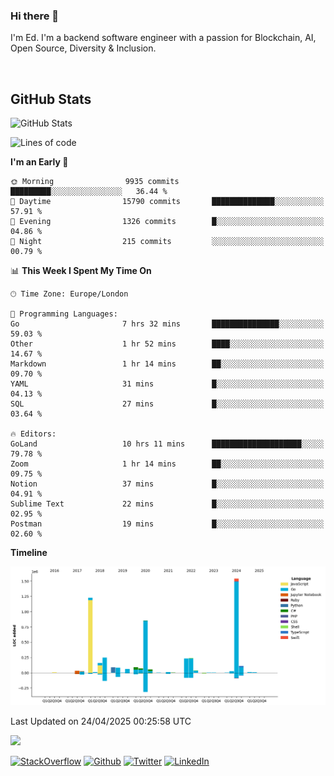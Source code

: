 ### Hi there 👋
 I'm Ed. I'm a backend software engineer with a passion for Blockchain, AI, Open Source, Diversity & Inclusion.

<br />

<h2>GitHub Stats</h2>
<p><img src="https://github-readme-stats.vercel.app/api?username=echarrod&amp;show_icons=true" alt="GitHub Stats"></p>

<!--START_SECTION:waka-->
![Lines of code](https://img.shields.io/badge/From%20Hello%20World%20I%27ve%20Written-5.2%20million%20lines%20of%20code-blue)

**I'm an Early 🐤** 

```text
🌞 Morning                9935 commits        █████████░░░░░░░░░░░░░░░░   36.44 % 
🌆 Daytime                15790 commits       ██████████████░░░░░░░░░░░   57.91 % 
🌃 Evening                1326 commits        █░░░░░░░░░░░░░░░░░░░░░░░░   04.86 % 
🌙 Night                  215 commits         ░░░░░░░░░░░░░░░░░░░░░░░░░   00.79 % 
```


📊 **This Week I Spent My Time On** 

```text
🕑︎ Time Zone: Europe/London

💬 Programming Languages: 
Go                       7 hrs 32 mins       ███████████████░░░░░░░░░░   59.03 % 
Other                    1 hr 52 mins        ████░░░░░░░░░░░░░░░░░░░░░   14.67 % 
Markdown                 1 hr 14 mins        ██░░░░░░░░░░░░░░░░░░░░░░░   09.70 % 
YAML                     31 mins             █░░░░░░░░░░░░░░░░░░░░░░░░   04.13 % 
SQL                      27 mins             █░░░░░░░░░░░░░░░░░░░░░░░░   03.64 % 

🔥 Editors: 
GoLand                   10 hrs 11 mins      ████████████████████░░░░░   79.78 % 
Zoom                     1 hr 14 mins        ██░░░░░░░░░░░░░░░░░░░░░░░   09.75 % 
Notion                   37 mins             █░░░░░░░░░░░░░░░░░░░░░░░░   04.91 % 
Sublime Text             22 mins             █░░░░░░░░░░░░░░░░░░░░░░░░   02.95 % 
Postman                  19 mins             █░░░░░░░░░░░░░░░░░░░░░░░░   02.60 % 
```

**Timeline**

![Lines of Code chart](https://raw.githubusercontent.com/echarrod/echarrod/main/assets/bar_graph.png)


 Last Updated on 24/04/2025 00:25:58 UTC
<!--END_SECTION:waka-->

![](https://komarev.com/ghpvc/?username=echarrod)

<p>
<a href="https://stackoverflow.com/users/1014632/ech" target="_blank"><img alt="StackOverflow" src="https://img.shields.io/badge/-Stackoverflow-FE7A16?style=for-the-badge&logo=stack-overflow&logoColor=white" /></a> 
<a href="https://github.com/echarrod" target="_blank"><img alt="Github" src="https://img.shields.io/badge/GitHub-%2312100E.svg?&style=for-the-badge&logo=Github&logoColor=white" /></a> 
<a href="https://twitter.com/e_harrod" target="_blank"><img alt="Twitter" src="https://img.shields.io/badge/twitter-%231DA1F2.svg?&style=for-the-badge&logo=twitter&logoColor=white" /></a> 
<a href="https://www.linkedin.com/in/ed-harrod" target="_blank"><img alt="LinkedIn" src="https://img.shields.io/badge/linkedin-%230077B5.svg?&style=for-the-badge&logo=linkedin&logoColor=white" /></a>
